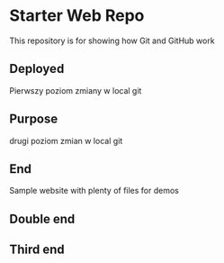 # Starter Web Repo

This repository is for showing how Git and GitHub work

## Deployed

Pierwszy poziom zmiany w local git

## Purpose

drugi poziom zmian w local git

## End

Sample website with plenty of files for demos

## Double end

## Third end